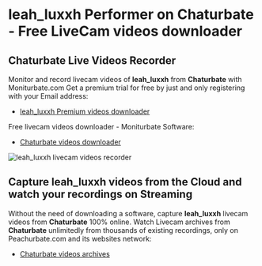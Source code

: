 # leah_luxxh Performer on Chaturbate - Free LiveCam videos downloader

## Chaturbate Live Videos Recorder

Monitor and record livecam videos of **leah_luxxh** from **Chaturbate** with Moniturbate.com
Get a premium trial for free by just and only registering with your Email address:
* [leah_luxxh Premium videos downloader](https://moniturbate.com/request-demo-licence-key.html)

Free livecam videos downloader - Moniturbate Software:
* [Chaturbate videos downloader](https://moniturbate.com/moniturbate-download-software.html)

![leah_luxxh livecam videos recorder](https://peachurnet.com/templates/moniturbate-software.png)


## Capture leah_luxxh videos from the Cloud and watch your recordings on Streaming

Without the need of downloading a software, capture **leah_luxxh** livecam videos from **Chaturbate** 100% online.
Watch Livecam archives from **Chaturbate** unlimitedly from thousands of existing recordings, only on Peachurbate.com and its websites network:
* [Chaturbate videos archives](https://peachurnet.com/)